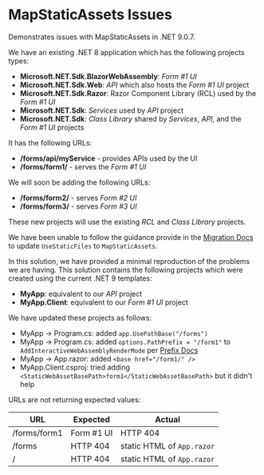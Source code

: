 # MapStaticAssets Issues
Demonstrates issues with MapStaticAssets in .NET 9.0.7.

We have an existing .NET 8 application which has the following projects types:
- **Microsoft.NET.Sdk.BlazorWebAssembly**: *Form #1 UI*
- **Microsoft.NET.Sdk.Web**: *API* which also hosts the *Form #1 UI* project
- **Microsoft.NET.Sdk.Razor**: Razor Component Library (RCL) used by the *Form #1 UI*
- **Microsoft.NET.Sdk**: *Services* used by *API* project
- **Microsoft.NET.Sdk**: *Class Library* shared by *Services*, *API*, and the *Form #1 UI* projects

It has the following URLs:
- **/forms/api/myService** - provides APIs used by the UI
- **/forms/form1/** - serves the *Form #1 UI*

We will soon be adding the following URLs:
- **/forms/form2/** - serves *Form #2 UI*
- **/forms/form3/** - serves *Form #3 UI*

These new projects will use the existing *RCL* and *Class Library* projects.

We have been unable to follow the guidance provide in the
[Migration Docs](https://learn.microsoft.com/en-us/aspnet/core/migration/80-90?view=aspnetcore-9.0&tabs=visual-studio#replace-usestaticfiles-with-mapstaticassets)
to update `UseStaticFiles` to `MapStaticAssets`.

In this solution, we have provided a minimal reproduction of the problems we are having. 
This solution contains the following projects which were created using the current .NET 9 templates:
- **MyApp**: equivalent to our *API* project
- **MyApp.Client**: equivalent to our *Form #1 UI* project

We have updated these projects as follows:
- MyApp -> Program.cs: added `app.UsePathBase("/forms")`
- MyApp -> Program.cs: added `options.PathPrefix = "/form1"` to `AddInteractiveWebAssemblyRenderMode` per [Prefix Docs](https://learn.microsoft.com/en-us/aspnet/core/blazor/fundamentals/static-files?view=aspnetcore-9.0#prefix-for-blazor-webassembly-assets)
- MyApp -> App.razor: added `<base href="/form1/" />`
- MyApp.Client.csproj: tried adding `<StaticWebAssetBasePath>form1</StaticWebAssetBasePath>` but it didn't help

URLs are not returning expected values:

| URL | Expected | Actual |
|---- |--------- |------- |
| /forms/form1 | Form #1 UI | HTTP 404 |
| /forms       | HTTP 404   | static HTML of `App.razor` |
| /       | HTTP 404   | static HTML of `App.razor` |
